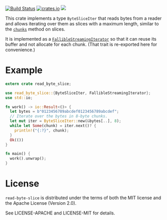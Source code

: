 [![Build Status](https://travis-ci.org/luser/read-byte-slice.svg?branch=master)](https://travis-ci.org/luser/read-byte-slice) [![crates.io](https://img.shields.io/crates/v/read-byte-slice.svg)](https://crates.io/crates/read-byte-slice) [![](https://docs.rs/read-byte-slice/badge.svg)](https://docs.rs/read-byte-slice)

This crate implements a type `ByteSliceIter` that reads bytes from a reader and allows iterating
over them as slices with a maximum length, similar to the [`chunks`] method on slices.

It is implemented as a [`FallibleStreamingIterator`] so that it can reuse its buffer and not
allocate for each chunk. (That trait is re-exported here for convenience.)

# Example
```rust
extern crate read_byte_slice;

use read_byte_slice::{ByteSliceIter, FallibleStreamingIterator};
use std::io;

fn work() -> io::Result<()> {
  let bytes = b"0123456789abcdef0123456789abcdef";
  // Iterate over the bytes in 8-byte chunks.
  let mut iter = ByteSliceIter::new(&bytes[..], 8);
  while let Some(chunk) = iter.next()? {
    println!("{:?}", chunk);
  }
  Ok(())
}

fn main() {
  work().unwrap();
}
```

# License

`read-byte-slice` is distributed under the terms of both the MIT license and
the Apache License (Version 2.0).

See LICENSE-APACHE and LICENSE-MIT for details.

[`chunks`]: https://doc.rust-lang.org/std/primitive.slice.html#method.chunks
[`FallibleStreamingIterator`]: https://docs.rs/fallible-streaming-iterator/*/fallible_streaming_iterator/trait.FallibleStreamingIterator.html
